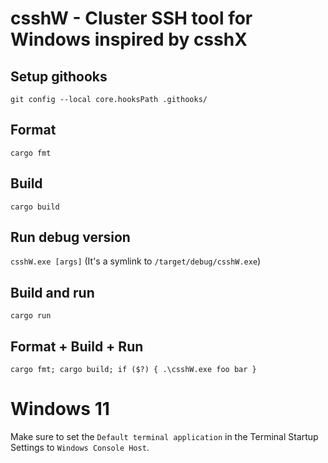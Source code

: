 # csshW - Cluster SSH tool for Windows inspired by csshX

## Setup githooks
`git config --local core.hooksPath .githooks/`

## Format
`cargo fmt`

## Build
`cargo build`

## Run debug version
`csshW.exe [args]`
(It's a symlink to `/target/debug/csshW.exe`)

## Build and run
`cargo run`

## Format + Build + Run
`cargo fmt; cargo build; if ($?) { .\csshW.exe foo bar }`

# Windows 11

Make sure to set the ``Default terminal application`` in the Terminal Startup Settings to ``Windows Console Host``.
